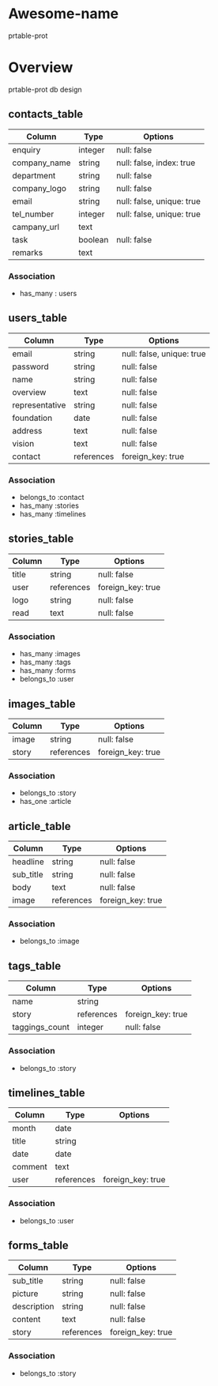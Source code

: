 # Awesome-name
  prtable-prot


# Overview
  prtable-prot db design


## contacts_table
|Column       |Type       |Options|
|-------------|-----------|-------|
|enquiry      |integer    |null: false|
|company_name |string     |null: false, index: true|
|department   |string     |null: false|
|company_logo |string     |null: false|
|email        |string     |null: false, unique: true|
|tel_number   |integer    |null: false, unique: true|
|campany_url  |text       |
|task         |boolean    |null: false|
|remarks      |text       |

### Association
- has_many : users


## users_table
|Column       |Type       |Options|
|-------------|-----------|-------|
|email        |string     |null: false, unique: true|
|password     |string     |null: false|
|name         |string     |null: false|
|overview     |text       |null: false|
|representative|string    |null: false|
|foundation   |date       |null: false|
|address      |text       |null: false|
|vision       |text       |null: false|
|contact      |references |foreign_key: true|

### Association
- belongs_to :contact
- has_many :stories
- has_many :timelines


## stories_table
|Column       |Type       |Options|
|-------------|-----------|-------|
|title        |string     |null: false|
|user         |references |foreign_key: true|
|logo         |string     |null: false|
|read         |text       |null: false|

### Association
- has_many   :images
- has_many   :tags
- has_many   :forms
- belongs_to :user


## images_table
|Column       |Type       |Options|
|-------------|-----------|-------|
|image        |string     |null: false|
|story        |references |foreign_key: true|

### Association
- belongs_to :story
- has_one  :article


## article_table
|Column       |Type       |Options|
|-------------|-----------|-------|
|headline     |string     |null: false|
|sub_title    |string     |null: false|
|body         |text       |null: false|
|image        |references |foreign_key: true|

### Association
- belongs_to :image


## tags_table
|Column       |Type       |Options|
|-------------|-----------|-------|
|name         |string     |
|story        |references |foreign_key: true|
|taggings_count|integer   |null: false|

### Association
- belongs_to :story


## timelines_table
|Column       |Type       |Options|
|-------------|-----------|-------|
|month        |date       |
|title        |string     |
|date         |date       |
|comment      |text       |
|user         |references |foreign_key: true|

### Association
- belongs_to :user

## forms_table
|Column       |Type       |Options    |
|-------------|-----------|-----------|
|sub_title    |string     |null: false|
|picture      |string     |null: false|
|description  |string     |null: false|
|content      |text       |null: false|
|story        |references |foreign_key: true|
### Association
- belongs_to :story




